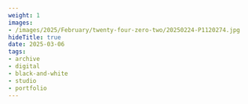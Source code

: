 ```yaml
---
weight: 1
images:
- /images/2025/February/twenty-four-zero-two/20250224-P1120274.jpg
hideTitle: true
date: 2025-03-06
tags:
- archive
- digital
- black-and-white
- studio
- portfolio
---
```


